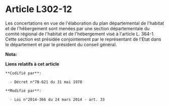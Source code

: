 # Article L302-12

Les concertations en vue de l'élaboration du plan départemental de l'habitat et de l'hébergement sont menées par une section
départementale du comité régional de l'habitat et de l'hébergement visé à l'article L. 364-1. Cette section est présidée
conjointement par le représentant de l'Etat dans le département et par le président du conseil général.

**Nota:**



**Liens relatifs à cet article**

	**Codifié par**:

	  - Décret n°78-621 du 31 mai 1978

	**Modifié par**:

	  - Loi n°2014-366 du 24 mars 2014 - art. 33
